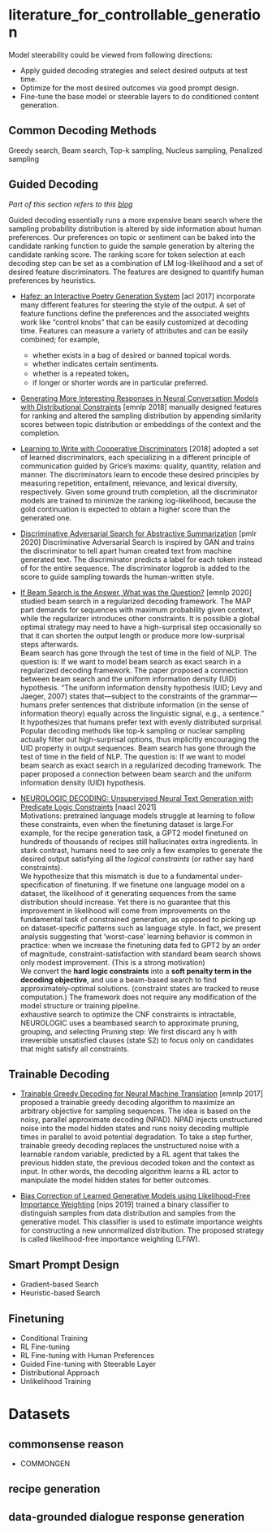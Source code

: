 # literature_for_controllable_generation
Model steerability could be viewed from following directions: 
* Apply guided decoding strategies and select desired outputs at test time.
* Optimize for the most desired outcomes via good prompt design.
* Fine-tune the base model or steerable layers to do conditioned content generation.
 
## Common Decoding Methods
Greedy search, Beam search, Top-k sampling, Nucleus sampling, Penalized sampling

## Guided Decoding
*Part of this section refers to this [blog](https://lilianweng.github.io/posts/2021-01-02-controllable-text-generation/)*

Guided decoding essentially runs a more expensive beam search where the sampling probability distribution is altered by side information about human preferences.
Our preferences on topic or sentiment can be baked into the candidate ranking function to guide the sample generation by altering the candidate ranking score. The ranking score for token selection at each decoding step can be set as a combination of LM log-likelihood and a set of desired feature discriminators. The features are designed to quantify human preferences by heuristics.  

* [Hafez: an Interactive Poetry Generation System](https://aclanthology.org/P17-4008.pdf) [acl 2017] incorporate many different features for steering the style of the output. A set of feature functions define the preferences and the associated weights work like “control knobs” that can be easily customized at decoding time. Features can measure a variety of attributes and can be easily combined; for example,
  * whether exists in a bag of desired or banned topical words.
  * whether indicates certain sentiments.
  * whether is a repeated token。
  * if longer or shorter words are in particular preferred.

* [Generating More Interesting Responses in Neural Conversation Models with Distributional Constraints](https://arxiv.org/pdf/1809.01215.pdf) [emnlp 2018] manually designed features for ranking and altered the sampling distribution by appending similarity scores between topic distribution or embeddings of the context and the completion.

* [Learning to Write with Cooperative Discriminators](https://arxiv.org/pdf/1805.06087.pdf) [2018] adopted a set of learned discriminators, each specializing in a different principle of communication guided by Grice’s maxims: quality, quantity, relation and manner. The discriminators learn to encode these desired principles by measuring repetition, entailment, relevance, and lexical diversity, respectively. Given some ground truth completion, all the discriminator models are trained to minimize the ranking log-likelihood, because the gold continuation is expected to obtain a higher score than the generated one.  

* [Discriminative Adversarial Search for Abstractive Summarization](https://arxiv.org/pdf/2002.10375.pdf) [pmlr 2020] Discriminative Adversarial Search is inspired by GAN and trains the discriminator to tell apart human created text from machine generated text. The discriminator predicts a label for each token instead of for the entire sequence. The discriminator logprob is added to the score to guide sampling towards the human-written style.

* [If Beam Search is the Answer, What was the Question?](https://arxiv.org/pdf/2010.02650.pdf) [emnlp 2020] studied beam search in a regularized decoding framework. The MAP part demands for sequences with maximum probability given context, while the regularizer introduces other constraints. It is possible a global optimal strategy may need to have a high-surprisal step occasionally so that it can shorten the output length or produce more low-surprisal steps afterwards.   
Beam search has gone through the test of time in the field of NLP. The question is: If we want to model beam search as exact search in a regularized decoding framework. The paper proposed a connection between beam search and the uniform information density (UID) hypothesis. “The uniform information density hypothesis (UID; Levy and Jaeger, 2007) states that—subject to the constraints of the grammar—humans prefer sentences that distribute information (in the sense of information theory) equally across the linguistic signal, e.g., a sentence.”   
It hypothesizes that humans prefer text with evenly distributed surprisal. Popular decoding methods like top-k sampling or nuclear sampling actually filter out high-surprisal options, thus implicitly encouraging the UID property in output sequences. Beam search has gone through the test of time in the field of NLP. The question is: If we want to model beam search as exact search in a regularized decoding framework. The paper proposed a connection between beam search and the uniform information density (UID) hypothesis. 

* [NEUROLOGIC DECODING: Unsupervised Neural Text Generation with Predicate Logic Constraints](https://arxiv.org/pdf/2010.12884.pdf) [naacl 2021]   
Motivations: pretrained language models struggle at learning to follow these constraints, even when the finetuning dataset is large.For example, for the recipe generation task, a GPT2 model finetuned on hundreds of thousands of recipes still hallucinates extra ingredients. In stark contrast,
humans need to see only a few examples to generate the desired output satisfying all the *logical constraints* (or rather say hard constraints).  
We hypothesize that this mismatch is due to a fundamental under-specification of finetuning. If we finetune one language model on a dataset, the likelihood of it generating sequences from the same distribution should increase. Yet there is no guarantee that this improvement in likelihood will come from improvements on the fundamental task of constrained generation, as opposed to picking up on dataset-specific patterns such as language style. In fact, we present analysis suggesting that ‘worst-case’ learning behavior is common in practice: when we increase the finetuning data fed to GPT2 by an order of magnitude, constraint-satisfaction with standard beam search shows only modest improvement. (This is a strong motivation)  
We convert the **hard logic constraints** into a **soft penalty term in the decoding objective**, and use a beam-based search to find approximately-optimal solutions. (constraint states are tracked to reuse computation.) The framework does not require any modification of the model structure or training pipeline.  
exhaustive search to optimize the CNF constraints is intractable, NEUROLOGIC uses a beambased search to approximate
pruning, grouping, and selecting
Pruning step: We first discard any h with irreversible unsatisfied clauses (state S2) to focus
only on candidates that might satisfy all constraints.


## Trainable Decoding
* [Trainable Greedy Decoding for Neural Machine Translation](https://arxiv.org/pdf/1702.02429.pdf) [emnlp 2017] proposed a trainable greedy decoding algorithm to maximize an arbitrary objective for sampling sequences. The idea is based on the noisy, parallel approximate decoding (NPAD). NPAD injects unstructured noise into the model hidden states and runs noisy decoding multiple times in parallel to avoid potential degradation. To take a step further, trainable greedy decoding replaces the unstructured noise with a learnable random variable, predicted by a RL agent that takes the previous hidden state, the previous decoded token and the context as input. In other words, the decoding algorithm learns a RL actor to manipulate the model hidden states for better outcomes.

* [Bias Correction of Learned Generative Models using Likelihood-Free Importance Weighting](https://arxiv.org/pdf/1906.09531.pdf) [nips 2019] trained a binary classifier to distinguish samples from data distribution and samples from the generative model. This classifier is used to estimate importance weights for constructing a new unnormalized distribution. The proposed strategy is called likelihood-free importance weighting (LFIW).


## Smart Prompt Design
* Gradient-based Search
* Heuristic-based Search


## Finetuning
* Conditional Training
* RL Fine-tuning
* RL Fine-tuning with Human Preferences
* Guided Fine-tuning with Steerable Layer
* Distributional Approach
* Unlikelihood Training

# Datasets
## commonsense reason
* COMMONGEN

## recipe generation

## data-grounded dialogue response generation 


